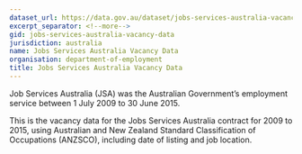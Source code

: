 ```yaml
---
dataset_url: https://data.gov.au/dataset/jobs-services-australia-vacancy-data
excerpt_separator: <!--more-->
gid: jobs-services-australia-vacancy-data
jurisdiction: australia
name: Jobs Services Australia Vacancy Data
organisation: department-of-employment
title: Jobs Services Australia Vacancy Data
---
```


Job Services Australia (JSA) was the Australian Government’s employment service between 1 July 2009 to 30 June 2015.

<!--more-->

This is the vacancy data for the Jobs Services Australia contract for 2009 to 2015, using Australian and New Zealand Standard Classification of Occupations (ANZSCO), including date of listing and job location.